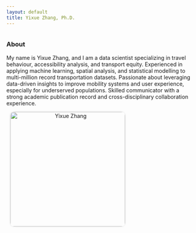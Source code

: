 ```yaml
---
layout: default
title: Yixue Zhang, Ph.D.
---
```


<div style="display: flex; align-items: center; justify-content: space-between; flex-wrap: wrap;">

  <!-- 左侧简介 -->
  <div style="flex: 1; min-width: 250px; margin-right: 20px;">
    <h3>About</h3>
    <p>
      My name is Yixue Zhang, and I am a data scientist specializing in travel behaviour, accessibility analysis, and transport equity. Experienced in applying machine learning, spatial analysis, and statistical modelling to multi-million record transportation datasets. Passionate about leveraging data-driven insights to improve mobility systems and user experience, especially for underserved populations. Skilled communicator with a strong academic publication record and cross-disciplinary collaboration experience.
    </p>
  </div>

  <!-- 右侧长方形头像 with 浅灰边框 + 圆角 -->
  <div style="flex: 0 0 320px; text-align: center;">
    <img src="{{ '/figures/profileYZ.jpg' | relative_url }}"
         alt="Yixue Zhang"
         width="300"
         style="border-radius: 10px; box-shadow: 0 0 5px rgba(0,0,0,0.1);">
  </div>

</div>